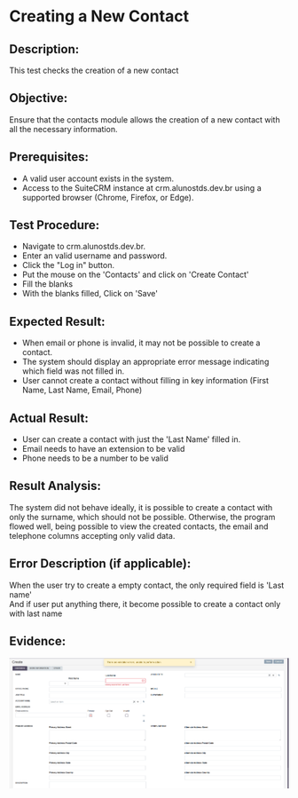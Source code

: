 # Creating a New Contact
## Description: 
This test checks the creation of a new contact

## Objective:
Ensure that the contacts module allows the creation of a new contact with all the necessary information.

## Prerequisites:
* A valid user account exists in the system.
* Access to the SuiteCRM instance at crm.alunostds.dev.br using a supported browser (Chrome, Firefox, or Edge).

## Test Procedure:
* Navigate to crm.alunostds.dev.br.
* Enter an valid username and password.
* Click the "Log in" button.
* Put the mouse on the 'Contacts' and click on 'Create Contact'
* Fill the blanks
* With the blanks filled, Click on 'Save'

## Expected Result:
* When email or phone is invalid, it may not be possible to create a contact.
* The system should display an appropriate error message indicating which field was not filled in.
* User cannot create a contact without filling in key information (First Name, Last Name, Email, Phone)

## Actual Result:
* User can create a contact with just the 'Last Name' filled in. 
* Email needs to have an extension to be valid
* Phone needs to be a number to be valid 

## Result Analysis:
The system did not behave ideally, it is possible to create a contact with only the surname, which should not be possible. Otherwise, the program flowed well, being possible to view the created contacts, the email and telephone columns accepting only valid data.

## Error Description (if applicable):
When the user try to create a empty contact, the only required field is 'Last name'  
And if user put anything there, it become possible to create a contact only with last name

## Evidence:
![descricaoErro](/images/testCase03/missingBlanks.png)  
